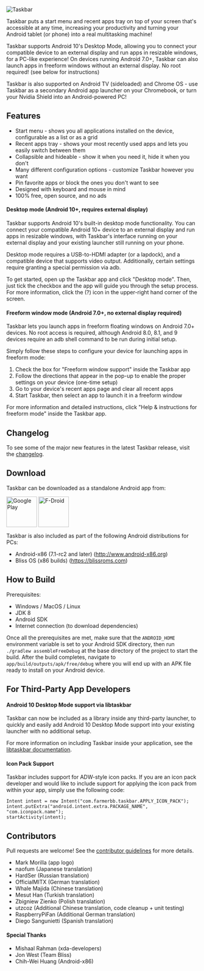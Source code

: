 ![Taskbar](http://i.imgur.com/gttRian.png)

Taskbar puts a start menu and recent apps tray on top of your screen that's accessible at any time, increasing your productivity and turning your Android tablet (or phone) into a real multitasking machine!

Taskbar supports Android 10's Desktop Mode, allowing you to connect your compatible device to an external display and run apps in resizable windows, for a PC-like experience!  On devices running Android 7.0+, Taskbar can also launch apps in freeform windows without an external display.  No root required!  (see below for instructions)

Taskbar is also supported on Android TV (sideloaded) and Chrome OS - use Taskbar as a secondary Android app launcher on your Chromebook, or turn your Nvidia Shield into an Android-powered PC!

## Features
* Start menu - shows you all applications installed on the device, configurable as a list or as a grid
* Recent apps tray - shows your most recently used apps and lets you easily switch between them
* Collapsible and hideable - show it when you need it, hide it when you don't
* Many different configuration options - customize Taskbar however you want
* Pin favorite apps or block the ones you don't want to see
* Designed with keyboard and mouse in mind
* 100% free, open source, and no ads

#### Desktop mode (Android 10+, requires external display)
Taskbar supports Android 10's built-in desktop mode functionality. You can connect your compatible Android 10+ device to an external display and run apps in resizable windows, with Taskbar's interface running on your external display and your existing launcher still running on your phone.

Desktop mode requires a USB-to-HDMI adapter (or a lapdock), and a compatible device that supports video output. Additionally, certain settings require granting a special permission via adb.

To get started, open up the Taskbar app and click "Desktop mode". Then, just tick the checkbox and the app will guide you through the setup process. For more information, click the (?) icon in the upper-right hand corner of the screen.

#### Freeform window mode (Android 7.0+, no external display required)
Taskbar lets you launch apps in freeform floating windows on Android 7.0+ devices.  No root access is required, although Android 8.0, 8.1, and 9 devices require an adb shell command to be run during initial setup.

Simply follow these steps to configure your device for launching apps in freeform mode:

1. Check the box for "Freeform window support" inside the Taskbar app
2. Follow the directions that appear in the pop-up to enable the proper settings on your device (one-time setup)
3. Go to your device's recent apps page and clear all recent apps
4. Start Taskbar, then select an app to launch it in a freeform window

For more information and detailed instructions, click "Help & instructions for freeform mode" inside the Taskbar app.

## Changelog
To see some of the major new features in the latest Taskbar release, visit the [changelog](https://github.com/farmerbb/Taskbar/blob/master/CHANGELOG.md).

## Download
Taskbar can be downloaded as a standalone Android app from:

[<img src="https://play.google.com/intl/en_us/badges/images/generic/en_badge_web_generic.png"
      alt="Google Play"
      height="80"
      align="middle">](https://play.google.com/store/apps/details?id=com.farmerbb.taskbar)
[<img src="https://fdroid.gitlab.io/artwork/badge/get-it-on.png"
      alt="F-Droid"
      height="80"
      align="middle">](https://f-droid.org/packages/com.farmerbb.taskbar/)

Taskbar is also included as part of the following Android distributions for PCs:

* Android-x86 (7.1-rc2 and later) (http://www.android-x86.org)
* Bliss OS (x86 builds) (https://blissroms.com)

## How to Build
Prerequisites:
* Windows / MacOS / Linux
* JDK 8
* Android SDK
* Internet connection (to download dependencies)

Once all the prerequisites are met, make sure that the `ANDROID_HOME` environment variable is set to your Android SDK directory, then run `./gradlew assembleFreeDebug` at the base directory of the project to start the build. After the build completes, navigate to `app/build/outputs/apk/free/debug` where you will end up with an APK file ready to install on your Android device.

## For Third-Party App Developers

#### Android 10 Desktop Mode support via libtaskbar
Taskbar can now be included as a library inside any third-party launcher, to quickly and easily add Android 10 Desktop Mode support into your existing launcher with no additional setup.

For more information on including Taskbar inside your application, see the [libtaskbar documentation](https://github.com/farmerbb/Taskbar/blob/master/lib/README.md).

#### Icon Pack Support
Taskbar includes support for ADW-style icon packs.  If you are an icon pack developer and would like to include support for applying the icon pack from within your app, simply use the following code:

    Intent intent = new Intent("com.farmerbb.taskbar.APPLY_ICON_PACK");
    intent.putExtra("android.intent.extra.PACKAGE_NAME", "com.iconpack.name");
    startActivity(intent);

## Contributors

Pull requests are welcome!  See the [contributor guidelines](https://github.com/farmerbb/Taskbar/blob/master/CONTRIBUTING.md) for more details.

* Mark Morilla (app logo)
* naofum (Japanese translation)
* HardSer (Russian translation)
* OfficialMITX (German translation)
* Whale Majida (Chinese translation)
* Mesut Han (Turkish translation)
* Zbigniew Zienko (Polish translation)
* utzcoz (Additional Chinese translation, code cleanup + unit testing)
* RaspberryPiFan (Additional German translation)
* Diego Sangunietti (Spanish translation)

#### Special Thanks
* Mishaal Rahman (xda-developers)
* Jon West (Team Bliss)
* Chih-Wei Huang (Android-x86)
